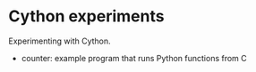 # Cython experiments

Experimenting with Cython.

* counter: example program that runs Python functions from C
